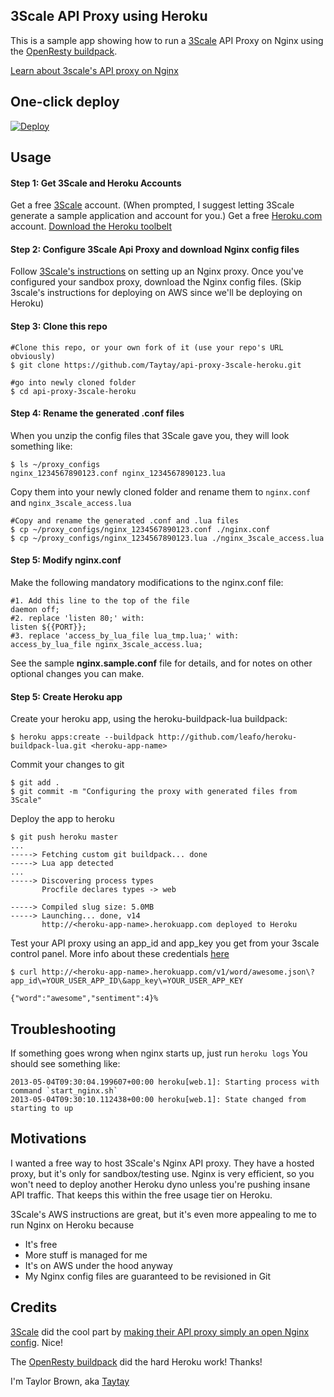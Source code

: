 ## 3Scale API Proxy using Heroku

This is a sample app showing how to run a [3Scale](http://3Scale.com) API Proxy on Nginx using the
[OpenResty buildpack](https://github.com/leafo/heroku-openresty).

[Learn about 3scale's API proxy on Nginx](https://support.3scale.net/howtos/api-configuration/nginx-proxy)

One-click deploy
----------------
[![Deploy](https://www.herokucdn.com/deploy/button.png)](https://heroku.com/deploy)


Usage
---------

#### Step 1: Get 3Scale and Heroku Accounts ####
Get a free [3Scale](http://3Scale.com) account. (When prompted, I suggest letting 3Scale generate a sample application and account for you.)
Get a free [Heroku.com](http://Heroku.com) account. [Download the Heroku toolbelt](https://toolbelt.heroku.com/)

#### Step 2: Configure 3Scale Api Proxy and download Nginx config files ####
Follow [3Scale's instructions](https://support.3scale.net/howtos/api-configuration/nginx-proxy) on setting up an Nginx proxy. Once you've configured your sandbox proxy, download the Nginx config files. (Skip 3scale's instructions for deploying on AWS since we'll be deploying on Heroku)

#### Step 3: Clone this repo ####

    #Clone this repo, or your own fork of it (use your repo's URL obviously)
    $ git clone https://github.com/Taytay/api-proxy-3scale-heroku.git

    #go into newly cloned folder
    $ cd api-proxy-3scale-heroku


#### Step 4: Rename the generated .conf files ####

When you unzip the config files that 3Scale gave you, they will look something like:

    $ ls ~/proxy_configs
    nginx_1234567890123.conf nginx_1234567890123.lua

Copy them into your newly cloned folder and rename them to `nginx.conf` and `nginx_3scale_access.lua`

    #Copy and rename the generated .conf and .lua files
    $ cp ~/proxy_configs/nginx_1234567890123.conf ./nginx.conf
    $ cp ~/proxy_configs/nginx_1234567890123.lua ./nginx_3scale_access.lua


#### Step 5: Modify nginx.conf ####
Make the following mandatory modifications to the nginx.conf file:

    #1. Add this line to the top of the file
    daemon off;
    #2. replace 'listen 80;' with:
    listen ${{PORT}};
    #3. replace 'access_by_lua_file lua_tmp.lua;' with:
    access_by_lua_file nginx_3scale_access.lua;

See the sample **nginx.sample.conf** file for details, and for notes on other optional changes you can make.

#### Step 5: Create Heroku app ####
Create your heroku app, using the heroku-buildpack-lua buildpack:

    $ heroku apps:create --buildpack http://github.com/leafo/heroku-buildpack-lua.git <heroku-app-name>

Commit your changes to git

    $ git add .
    $ git commit -m "Configuring the proxy with generated files from 3Scale"

Deploy the app to heroku

    $ git push heroku master
    ...
    -----> Fetching custom git buildpack... done
    -----> Lua app detected
    ...
    -----> Discovering process types
           Procfile declares types -> web

    -----> Compiled slug size: 5.0MB
    -----> Launching... done, v14
           http://<heroku-app-name>.herokuapp.com deployed to Heroku


Test your API proxy using an app_id and app_key you get from your 3scale control panel. More info about these credentials [here](https://support.3scale.net/howtos/api-configuration/nginx-proxy)

    $ curl http://<heroku-app-name>.herokuapp.com/v1/word/awesome.json\?app_id\=YOUR_USER_APP_ID\&app_key\=YOUR_USER_APP_KEY

    {"word":"awesome","sentiment":4}%

Troubleshooting
----------------------
If something goes wrong when nginx starts up, just run `heroku logs`
You should see something like:

    2013-05-04T09:30:04.199607+00:00 heroku[web.1]: Starting process with command `start_nginx.sh`
    2013-05-04T09:30:10.112438+00:00 heroku[web.1]: State changed from starting to up


Motivations
-----------
I wanted a free way to host 3Scale's Nginx API proxy. They have a hosted proxy, but it's only for sandbox/testing use. Nginx is very efficient, so you won't need to deploy another Heroku dyno unless you're pushing insane API traffic. That keeps this within the free usage tier on Heroku.

3Scale's AWS instructions are great, but it's even more appealing to me to run Nginx on Heroku because

+  It's free
+  More stuff is managed for me
+  It's on AWS under the hood anyway
+  My Nginx config files are guaranteed to be revisioned in Git


Credits
-------
[3Scale](3Scale.com) did the cool part by [making their API proxy simply an open Nginx config](http://www.3scale.net/api-management/api-proxy-for-api-traffic-management-by-3scale/). Nice!

The [OpenResty buildpack](https://github.com/leafo/heroku-openresty) did the hard Heroku work! Thanks!

I'm Taylor Brown, aka [Taytay](http://taytay.com/)
